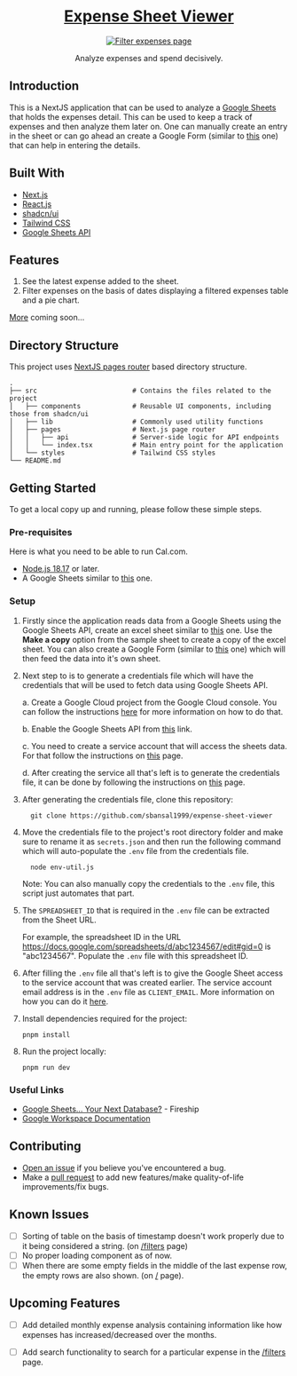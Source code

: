 <a href="https://expense-sheet-viewer.vercel.app/">
  <h1 align="center">Expense Sheet Viewer</h1>
</a>

<div align="center">
  <figure>
    <a href="https://expense-sheet-viewer.vercel.app/" target="_blank" rel="noopener">
      <img src="https://utfs.io/f/b1264b14-5018-4191-ac92-8d43fefd2057-3ynnlp.png" alt="Filter expenses page" />
    </a>
    <figcaption>
      <p align="center">
        Analyze expenses and spend decisively.
      </p>
    </figcaption>
  </figure>
</div>


## Introduction

This is a NextJS application that can be used to analyze a [Google Sheets](https://docs.google.com/spreadsheets/d/12vmkA6MIJa0RFHHOAKgubywgfdK-lDqH_nesfn1jWWg/edit?usp=sharing) that holds the expenses detail. This can be used to keep a track of expenses and then analyze them later on. One can manually create an entry in the sheet or can go ahead an create a Google Form (similar to [this](https://forms.gle/oVK5kcAP3Pe3JYBf9) one) that can help in entering the details.

## Built With

- [Next.js](https://nextjs.org/?ref=cal.com)
- [React.js](https://reactjs.org/?ref=cal.com)
- [shadcn/ui](https://ui.shadcn.com/)
- [Tailwind CSS](https://tailwindcss.com/?ref=cal.com)
- [Google Sheets API](https://developers.google.com/sheets/api/guides/concepts)

## Features

1. See the latest expense added to the sheet.
1. Filter expenses on the basis of dates displaying a filtered expenses table and a pie chart.

[More](#upcoming-features) coming soon...

## Directory Structure

This project uses [NextJS pages router](https://nextjs.org/docs/pages) based directory structure.

    .
    ├── src                        # Contains the files related to the project
    │   ├── components             # Reusable UI components, including those from shadcn/ui
    │   ├── lib                    # Commonly used utility functions
    │   ├── pages                  # Next.js page router
    │   │   ├── api                # Server-side logic for API endpoints
    │   │   └── index.tsx          # Main entry point for the application
    │   └── styles                 # Tailwind CSS styles                
    └── README.md


## Getting Started

To get a local copy up and running, please follow these simple steps.

### Pre-requisites

Here is what you need to be able to run Cal.com.

- [Node.js 18.17](https://nodejs.org/) or later.
- A Google Sheets similar to [this](https://docs.google.com/spreadsheets/d/12vmkA6MIJa0RFHHOAKgubywgfdK-lDqH_nesfn1jWWg/edit?usp=sharing) one.

### Setup

1. Firstly since the application reads data from a Google Sheets using the Google Sheets API, create an excel sheet similar to [this](https://docs.google.com/spreadsheets/d/12vmkA6MIJa0RFHHOAKgubywgfdK-lDqH_nesfn1jWWg/edit?usp=sharing) one. Use the **Make a copy** option from the sample sheet to create a copy of the excel sheet. You can also create a Google Form (similar to [this](https://forms.gle/oVK5kcAP3Pe3JYBf9) one) which will then feed the data into it's own sheet.

1. Next step to is to generate a credentials file which will have the credentials that will be used to fetch data using Google Sheets API. 

    a. Create a Google Cloud project from the Google Cloud console. You can follow the instructions [here](https://developers.google.com/workspace/guides/create-project#google-cloud-console) for more information on how to do that.

    b. Enable the Google Sheets API from [this](https://console.cloud.google.com/apis/library/sheets.googleapis.com) link.

    c. You need to create a service account that will access the sheets data. For that follow the instructions on [this](https://developers.google.com/workspace/guides/create-credentials#create_a_service_account) page.

    d. After creating the service all that's left is to generate the credentials file, it can be done by following the instructions on [this](https://developers.google.com/workspace/guides/create-credentials#create_credentials_for_a_service_account) page.

1. After generating the credentials file, clone this repository:

    ```shell
      git clone https://github.com/sbansal1999/expense-sheet-viewer
    ``` 

1. Move the credentials file to the project's root directory folder and make sure to rename it as `secrets.json` and then run the following command which will auto-populate the `.env` file from the credentials file. 

    ```shell
      node env-util.js
    ```

    Note: You can also manually copy the credentials to the `.env` file, this script just automates that part.

1. The `SPREADSHEET_ID` that is required in the `.env` file can be extracted from the Sheet URL. 
   
   For example, the spreadsheet ID in the URL https://docs.google.com/spreadsheets/d/abc1234567/edit#gid=0 is "abc1234567".
   Populate the `.env` file with this spreadsheet ID.
     
2. After filling the `.env` file all that's left is to give the Google Sheet access to the service account that was created earlier. The service account email address is in the `.env` file as `CLIENT_EMAIL`. More information on how you can do it [here](https://support.google.com/docs/answer/9331169?hl=en#6.1).

3. Install dependencies required for the project:

    ```shell
    pnpm install
    ```

4. Run the project locally:

    ```shell
    pnpm run dev
    ```

### Useful Links

- [Google Sheets… Your Next Database?](https://youtu.be/K6Vcfm7TA5U?si=6S_vQ3rvw1UNChGj) - Fireship
- [Google Workspace Documentation](https://developers.google.com/workspace/guides/get-started)

## Contributing

- [Open an issue](https://github.com/sbansal1999/expense-sheet-viewer/issues) if you believe you've encountered a bug.
- Make a [pull request](https://github.com/sbansal1999/expense-sheet-viewer/pulls) to add new features/make quality-of-life improvements/fix bugs.


## Known Issues

- [ ] Sorting of table on the basis of timestamp doesn't work properly due to it being considered a string. (on [/filters](https://expense-sheet-viewer.vercel.app/filter) page)
- [ ] No proper loading component as of now.
- [ ] When there are some empty fields in the middle of the last expense row, the empty rows are also shown. (on [/](https://expense-sheet-viewer.vercel.app) page).

## Upcoming Features

- [ ] Add detailed monthly expense analysis containing information like how expenses has increased/decreased over the months.
- [ ] Add search functionality to search for a particular expense in the [/filters](https://expense-sheet-viewer.vercel.app/filter) page.



